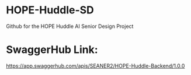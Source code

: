 # HOPE-Huddle-SD
Github for the HOPE Huddle AI Senior Design Project

# SwaggerHub Link:
https://app.swaggerhub.com/apis/SEANER2/HOPE-Huddle-Backend/1.0.0

